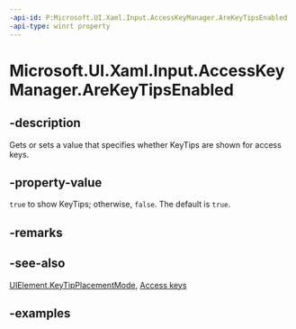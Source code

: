 ```yaml
---
-api-id: P:Microsoft.UI.Xaml.Input.AccessKeyManager.AreKeyTipsEnabled
-api-type: winrt property
---
```


<!-- Property syntax.
public bool AreKeyTipsEnabled { get;  set; }
-->

# Microsoft.UI.Xaml.Input.AccessKeyManager.AreKeyTipsEnabled

## -description
Gets or sets a value that specifies whether KeyTips are shown for access keys.

## -property-value
`true` to show KeyTips; otherwise, `false`. The default is `true`.

## -remarks

## -see-also
[UIElement.KeyTipPlacementMode](../microsoft.ui.xaml/uielement_keytipplacementmode.md), [Access keys](/windows/apps/design/input/access-keys)

## -examples
